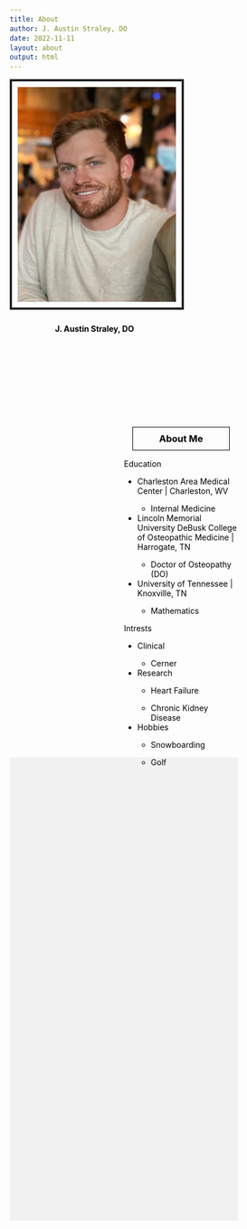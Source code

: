 ```yaml
---
title: About
author: J. Austin Straley, DO
date: 2022-11-11
layout: about
output: html
---
```


<!DOCTYPE HTML>
<html lang="en" >
  <style>
      * {
        color: #000000;
      }
      body {   
        box-sizing: border-box;
        background-image: url('../assets/Background.png');
        background-repeat: no-repeat;
        background-size: cover;
      }
      .leftcolumn {
        float:left; 
        width: 50%;
        height: 600px;
        width: 300px;
        margin-right: 20px;
      }
      .rightcolumn {
        float:right; 
        width: 50%;
        height: 600px;
        padding-left: 20px;
      }
      .row:after {
        content: "";
        display: table;
        clear: both;
      }
      h1 {
        display:none;
      }
      h3 {
        text-align: center;
        margin: 15px;
        padding: 10px;
        border: 1px solid #000000;
      }
      h4 {
        text-align: center;
        display: block;
        padding: 5px;
      }
      img {
        display: block;
        padding: 10px;
        border: 4px solid #222;
      }
      .footer {
        background-color: #F1F1F1;
        text-align: center;
        padding: 10px;
        height: 800px;
        width: auto;
      }
  </style>
  <body>
    <div class="row">
      <div class="leftcolumn">
        <img src="../assets/profilepic.jpg" alt="Me" width="280" height="380">
        <h4>J. Austin Straley, DO</h4>
      </div>
      <div class="rightcolumn">
        <h3>About Me</h3>
        <p>
            Education
            <ul>
                <li>Charleston Area Medical Center | Charleston, WV</li>
                    <ul><li>Internal Medicine</li></ul>
                <li>Lincoln Memorial University DeBusk College of Osteopathic Medicine | Harrogate, TN</li>
                    <ul><li>Doctor of Osteopathy (DO)</li></ul>
                <li>University of Tennessee | Knoxville, TN</li>
                    <ul><li>Mathematics</li></ul>
            </ul>
        </p>
        <p>
            Intrests
            <ul>
                <li>Clinical</li>
                    <ul><li>Cerner</li></ul>
                <li>Research</li>
                    <ul><li>Heart Failure</li></ul>
                    <ul><li>Chronic Kidney Disease</li></ul>
                <li>Hobbies</li>
                    <ul><li>Snowboarding</li></ul>
                    <ul><li>Golf</li></ul>
            </ul>
        </p>
      </div>
    </div>
    <div class="footer">
      <h5></h5>
    </div>
  </body>
</html>